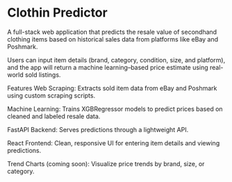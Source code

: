 # Clothin Predictor
A full-stack web application that predicts the resale value of secondhand clothing items based on historical sales data from platforms like eBay and Poshmark.

Users can input item details (brand, category, condition, size, and platform), and the app will return a machine learning–based price estimate using real-world sold listings.

 Features
 Web Scraping: Extracts sold item data from eBay and Poshmark using custom scraping scripts.

 Machine Learning: Trains XGBRegressor models to predict prices based on cleaned and labeled resale data.

 FastAPI Backend: Serves predictions through a lightweight API.

 React Frontend: Clean, responsive UI for entering item details and viewing predictions.

 Trend Charts (coming soon): Visualize price trends by brand, size, or category.
